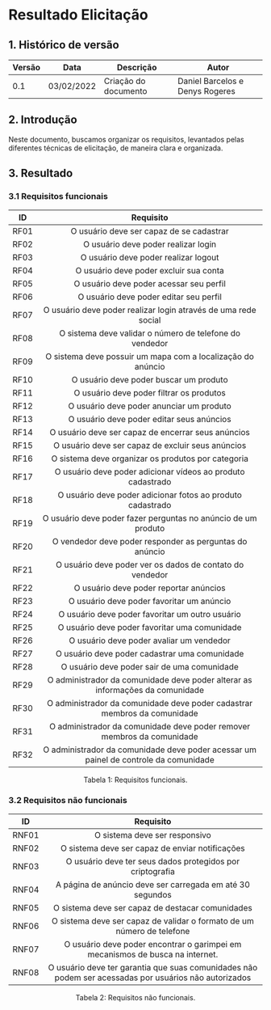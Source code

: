 # Resultado Elicitação

## 1. Histórico de versão

<center>

| Versão | Data       | Descrição                                           | Autor        |
| ------ | ---------- | --------------------------------------------------- | ------------ |
| 0.1    | 03/02/2022 | Criação do documento                                | Daniel Barcelos e Denys Rogeres |

</center>

## 2. Introdução

Neste documento, buscamos organizar os requisitos, levantados pelas diferentes técnicas de elicitação, de maneira clara e organizada.

## 3. Resultado

### 3.1 Requisitos funcionais

<center>

|  ID  |                  Requisito                   |
| :--: | :------------------------------------------: |
| RF01 | O usuário deve ser capaz de se cadastrar |
| RF02 | O usuário deve poder realizar login |
| RF03 | O usuário deve poder realizar logout |
| RF04 | O usuário deve poder excluir sua conta |
| RF05 | O usuário deve poder acessar seu perfil |
| RF06 | O usuário deve poder editar seu perfil |
| RF07 | O usuário deve poder realizar login através de uma rede social |
| RF08 | O sistema deve validar o número de telefone do vendedor |
| RF09 | O sistema deve possuir um mapa com a localização do anúncio |
| RF10 | O usuário deve poder buscar um produto |
| RF11 | O usuário deve poder filtrar os produtos |
| RF12 | O usuário deve poder anunciar um produto |
| RF13 | O usuário deve poder editar seus anúncios |
| RF14 | O usuário deve ser capaz de encerrar seus anúncios |
| RF15 | O usuário deve ser capaz de excluir seus anúncios |
| RF16 | O sistema deve organizar os produtos por categoria |
| RF17 | O usuário deve poder adicionar vídeos ao produto cadastrado |
| RF18 | O usuário deve poder adicionar fotos ao produto cadastrado |
| RF19 | O usuário deve poder fazer perguntas no anúncio de um produto |
| RF20 | O vendedor deve poder responder as perguntas do anúncio |
| RF21 | O usuário deve poder ver os dados de contato do vendedor |
| RF22 | O usuário deve poder reportar anúncios |
| RF23 | O usuário deve poder favoritar um anúncio |
| RF24 | O usuário deve poder favoritar um outro usuário |
| RF25 | O usuário deve poder favoritar uma comunidade |
| RF26 | O usuário deve poder avaliar um vendedor |
| RF27 | O usuário deve poder cadastrar uma comunidade |
| RF28 | O usuário deve poder sair de uma comunidade |
| RF29 | O administrador da comunidade deve poder alterar as informações da comunidade |
| RF30 | O administrador da comunidade deve poder cadastrar membros da comunidade |
| RF31 | O administrador da comunidade deve poder remover membros da comunidade |
| RF32 | O administrador da comunidade deve poder acessar um painel de controle da comunidade |

<figcaption>Tabela 1: Requisitos funcionais.</figcaption>

</center>

### 3.2 Requisitos não funcionais

<center>

|  ID   |              Requisito              |
| :---: | :---------------------------------: |
| RNF01 | O sistema deve ser responsivo |
| RNF02 | O sistema deve ser capaz de enviar notificações |
| RNF03 | O usuário deve ter seus dados protegidos por criptografia |
| RNF04 | A página de anúncio deve ser carregada em até 30 segundos |
| RNF05 | O sistema deve ser capaz de destacar comunidades |
| RNF06 | O sistema deve ser capaz de validar o formato de um número de telefone |
| RNF07 | O usuário deve poder encontrar o garimpei em mecanismos de busca na internet. |
| RNF08 | O usuário deve ter garantia que suas comunidades não podem ser acessadas por usuários não autorizados |

<figcaption>Tabela 2: Requisitos não funcionais.</figcaption>

</center>